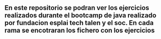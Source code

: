 ## En este repositorio se podran ver los ejercicios realizados durante el bootcamp de java realizado por fundacion esplai tech talen y el soc. En cada rama se encotraran los fichero con los ejercicios